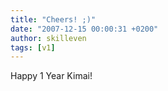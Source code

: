 ```yaml
---
title: "Cheers! ;)"
date: "2007-12-15 00:00:31 +0200"
author: skilleven
tags: [v1]
---
```


Happy 1 Year Kimai!
